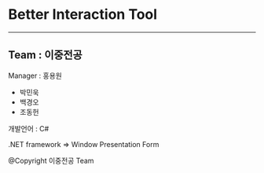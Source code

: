 <h1>Better Interaction Tool</h1>
<hr>
<h2> Team  : 이중전공</h2>

<p>Manager : 홍용원</p>

<ul>
<li>박민욱</li>
<li>백경오</li>
<li>조동헌</li>
</ul>


<p>개발언어 : C#</p>
<p>.NET framework => Window Presentation Form</p>


@Copyright 이중전공 Team